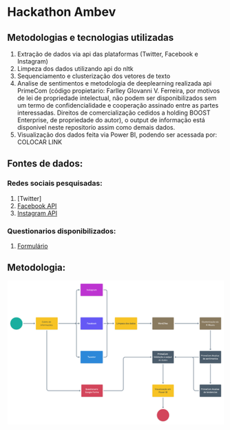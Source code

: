 # Hackathon Ambev


## Metodologias e tecnologias utilizadas

  1. Extração de dados via api das plataformas (Twitter, Facebook e Instagram)
  2. Limpeza dos dados utilizando api do nltk 
  3. Sequenciamento e clusterização dos vetores de texto
  4. Analise de sentimentos e metodologia de deeplearning realizada api PrimeCom (código propietario: Farlley GIovanni V. Ferreira, por motivos de lei de propriedade intelectual, não podem ser disponibilizados sem um termo de confidencialidade e cooperação assinado entre as partes interessadas. Direitos de comercialização cedidos a holding BOOST Enterprise, de propriedade do autor), o output de informação está disponivel neste repositorio assim como demais dados.
  5. Visualização dos dados feita via Power BI, podendo ser acessada por: COLOCAR LINK

## Fontes de dados:

### Redes sociais pesquisadas:
  
  1. [Twitter]
  2. [Facebook API](https://www.crummy.com/software/BeautifulSoup/bs4/doc)
  3. [Instagram API](https://www.crummy.com/software/BeautifulSoup/bs4/doc)
  
### Questionarios disponibilizados:

  1. [Formulário](https://docs.google.com/forms/d/e/1FAIpQLSeffZeaIeeDw20gq7DpDCrQv8zeIyPaWjWN8R9elR6CRhL_FA/viewform)
  
 ## Metodologia:
 
![Fluxo do processo](https://github.com/giovannifarlley/hackathon_ambev/blob/master/dataseeker-flow.png?raw=true)

